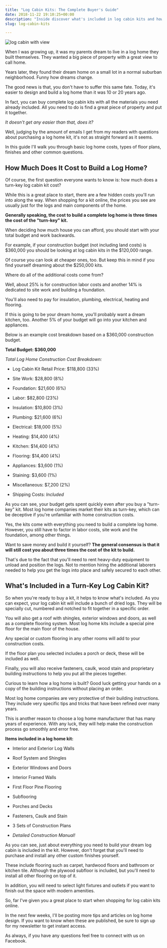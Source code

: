 ```yaml
---
title: "Log Cabin Kits: The Complete Buyer's Guide"
date: 2018-11-22 19:10:25+00:00
description: "Inside discover what's included in log cabin kits and how much it costs to build a log home. See what most modular home builders won't tell you."
slug: log-cabin-kits

---
```


![log cabin with view](https://www.doorwaysmagazine.com/wp-content/uploads/log_cabin_with_view.jpg)

When I was growing up, it was my parents dream to live in a log home they built themselves. They wanted a big piece of property with a great view to call home. 

Years later, they found their dream home on a small lot in a normal suburban neighborhood. Funny how dreams change. 

The good news is that, you don't have to suffer this same fate. Today, it's easier to design and build a log home than it was 10 or 20 years ago.

In fact, you can buy complete log cabin kits with all the materials you need already included. All you need to do is find a great piece of property and put it together. 

_It doesn't get any easier than that, does it?_

Well, judging by the amount of emails I get from my readers with questions about purchasing a log home kit, it's not as straight forward as it seems. 

In this guide I'll walk you through basic log home costs, types of floor plans, finishes and other common questions.



## How Much Does It Cost to Build a Log Home?



Of course, the first question everyone wants to know is: how much does a turn-key log cabin kit cost?

While this is a great place to start, there are a few hidden costs you'll run into along the way. When shopping for a kit online, the prices you see are usually just for the logs and main components of the home. 

**Generally speaking, the cost to build a complete log home is three times the cost of the "turn-key" kit.**

When deciding how much house you can afford, you should start with your total budget and work backwards. 

For example, if your construction budget (not including land costs) is $360,000 you should be looking at log cabin kits in the $120,000 range. 

Of course you can look at cheaper ones, too. But keep this in mind if you find yourself dreaming about the $250,000 kits.

Where do all of the additional costs come from? 

Well, about 25% is for construction labor costs and another 14% is dedicated to site work and building a foundation. 

You'll also need to pay for insulation, plumbing, electrical, heating and flooring. 

If this is going to be your dream home, you'll probably want a dream kitchen, too. Another 5% of your budget will go into your kitchen and appliances.

Below is an example cost breakdown based on a $360,000 construction budget.

**Total Budget: $360,000**

_Total Log Home Construction Cost Breakdown:_





  * Log Cabin Kit Retail Price: $118,800 (33%)


  * Site Work: $28,800 (8%)


  * Foundation: $21,600 (6%)


  * Labor: $82,800 (23%)


  * Insulation: $10,800 (3%)


  * Plumbing: $21,600 (6%)


  * Electrical: $18,000 (5%)


  * Heating: $14,400 (4%)


  * Kitchen: $14,400 (4%)


  * Flooring: $14,400 (4%)


  * Appliances: $3,600 (1%)


  * Staining: $3,600 (1%)


  * Miscellaneous: $7,200 (2%)


  * Shipping Costs: _Included_



As you can see, your budget gets spent quickly even after you buy a "turn-key" kit. Most log home companies market their kits as turn-key, which can be deceptive if you're unfamiliar with home construction costs. 

Yes, the kits come with everything you need to build a complete log home. However, you still have to factor in labor costs, site work and the foundation, among other things.

Want to save money and build it yourself? **The general consensus is that it will still cost you about three times the cost of the kit to build.** 

That's due to the fact that you'll need to rent heavy-duty equipment to unload and position the logs. Not to mention hiring the additional laborers needed to help you get the logs into place and safely secured to each other.



## What's Included in a Turn-Key Log Cabin Kit?



So when you're ready to buy a kit, it helps to know what's included. As you can expect, your log cabin kit will include a bunch of dried logs. They will be specially cut, numbered and notched to fit together in a specific order. 

You will also get a roof with shingles, exterior windows and doors, as well as a complete flooring system. Most log home kits include a special pine floor for the main floor of the house. 

Any special or custom flooring in any other rooms will add to your construction costs.

If the floor plan you selected includes a porch or deck, these will be included as well.

Finally, you will also receive fasteners, caulk, wood stain and proprietary building instructions to help you put all the pieces together. 

Curious to learn how a log home is built? Good luck getting your hands on a copy of the building instructions without placing an order. 

Most log home companies are very protective of their building instructions. They include very specific tips and tricks that have been refined over many years. 

This is another reason to choose a log home manufacturer that has many years of experience. With any luck, they will help make the construction process go smoothly and error free.

**Items included in a log home kit:**




  * Interior and Exterior Log Walls


  * Roof System and Shingles


  * Exterior Windows and Doors


  * Interior Framed Walls


  * First Floor Pine Flooring


  * Subflooring


  * Porches and Decks


  * Fasteners, Caulk and Stain


  * 3 Sets of Construction Plans


  * _Detailed Construction Manual!_



As you can see, just about everything you need to build your dream log cabin is included in the kit. However, don't forget that you'll need to purchase and install any other custom finishes yourself. 

These include flooring such as carpet, hardwood floors and bathroom or kitchen tile. Although the plywood subfloor is included, but you'll need to install all other flooring on top of it. 

In addition, you will need to select light fixtures and outlets if you want to finish out the space with modern amenities. 

So, far I've given you a great place to start when shopping for log cabin kits online. 

In the next few weeks, I'll be posting more tips and articles on log home design. If you want to know when these are published, be sure to sign up for my newsletter to get instant access.

As always, if you have any questions feel free to connect with us on Facebook.
